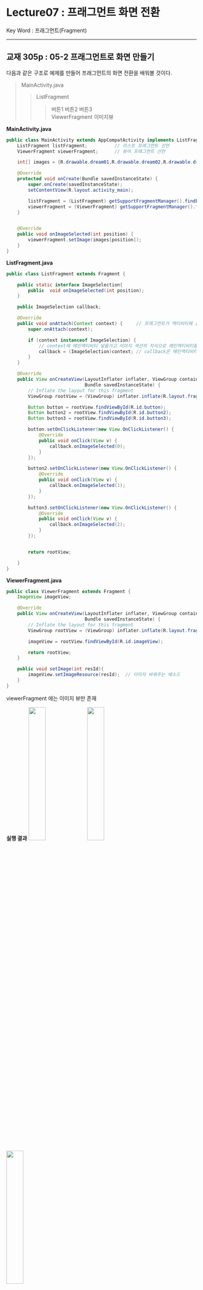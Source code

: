 # Lecture07 : 프래그먼트 화면 전환
Key Word : 프래그먼트(Fragment)   
   
<hr/>
   
## 교재 305p : 05-2 프래그먼트로 화면 만들기   
   
 다음과 같은 구조로 예제를 만들어 프래그먼트의 화면 전환을 배워볼 것이다.   
    
> MainActivity.java
> > ListFragment
> > > 버튼1
> > > 버튼2
> > > 버튼3   
> > ViewerFragment
> > > 이미지뷰

**MainActivity.java**
   
```java
public class MainActivity extends AppCompatActivity implements ListFragment.ImageSelection{
    ListFragment listFragment;          // 리스트 프래그먼트 선언
    ViewerFragment viewerFragment;      // 뷰어 프래그먼트 선언

    int[] images = {R.drawable.dream01,R.drawable.dream02,R.drawable.dream03};  //드림01 이 정수 타입임? 이미지?

    @Override
    protected void onCreate(Bundle savedInstanceState) {
        super.onCreate(savedInstanceState);
        setContentView(R.layout.activity_main);

        listFragment = (ListFragment) getSupportFragmentManager().findFragmentById(R.id.ListFragment);
        viewerFragment = (ViewerFragment) getSupportFragmentManager().findFragmentById(R.id.ViewerFragment);
    }


    @Override
    public void onImageSelected(int position) {
        viewerFragment.setImage(images[position]);
    }
}
```
   
**ListFragment.java**
   

```java
public class ListFragment extends Fragment {

    public static interface ImageSelection{
        public  void onImageSelected(int position);
    }

    public ImageSelection callback;

    @Override
    public void onAttach(Context context) {     // 프래그먼트가 액티비티에 붙는 순간에 대해서 오버라이드함.
        super.onAttach(context);

        if (context instanceof ImageSelection) {
            // context에 메인액티비티 넣을거고 이미지 섹션의 자식으로 메인엑티비티를 넣을거임. 그러면 true가 나옴
            callback = (ImageSelection)context; // callback은 메인액티비티임.
        }
    }

    @Override
    public View onCreateView(LayoutInflater inflater, ViewGroup container,
                             Bundle savedInstanceState) {
        // Inflate the layout for this fragment
        ViewGroup rootView = (ViewGroup) inflater.inflate(R.layout.fragment_list, container, false);

        Button button = rootView.findViewById(R.id.button);
        Button button2 = rootView.findViewById(R.id.button2);
        Button button3 = rootView.findViewById(R.id.button3);

        button.setOnClickListener(new View.OnClickListener() {
            @Override
            public void onClick(View v) {
                callback.onImageSelected(0);
            }
        });

        button2.setOnClickListener(new View.OnClickListener() {
            @Override
            public void onClick(View v) {
                callback.onImageSelected(1);
            }
        });

        button3.setOnClickListener(new View.OnClickListener() {
            @Override
            public void onClick(View v) {
                callback.onImageSelected(2);
            }
        });


        return rootView;

    }
}
```
   
**ViewerFragment.java**
   
```java
public class ViewerFragment extends Fragment {
    ImageView imageView;

    @Override
    public View onCreateView(LayoutInflater inflater, ViewGroup container,
                             Bundle savedInstanceState) {
        // Inflate the layout for this fragment
        ViewGroup rootView = (ViewGroup) inflater.inflate(R.layout.fragment_viewer, container, false);

        imageView = rootView.findViewById(R.id.imageView);

        return rootView;
    }

    public void setImage(int resId){
        imageView.setImageResource(resId);  // 이미지 바꿔주는 메소드
    }
}
```

 viewerFragment 에는 이미지 뷰만 존재

**실행 결과**
<img src="https://user-images.githubusercontent.com/84966961/122517207-b6534580-d04a-11eb-96e7-c92b0f35576c.png" width="30%"> <img src="https://user-images.githubusercontent.com/84966961/122517241-bf441700-d04a-11eb-9e7b-efedf62e2dc2.png" width="30%"> <img src="https://user-images.githubusercontent.com/84966961/122517259-c2d79e00-d04a-11eb-8ce3-1b5be110f261.png" width="30%">
